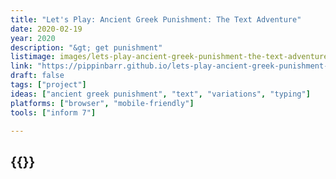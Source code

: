 ```yaml
---
title: "Let's Play: Ancient Greek Punishment: The Text Adventure"
date: 2020-02-19
year: 2020
description: "&gt; get punishment"
listimage: images/lets-play-ancient-greek-punishment-the-text-adventure-icon.png
link: "https://pippinbarr.github.io/lets-play-ancient-greek-punishment-the-text-adventure/info/"
draft: false
tags: ["project"]
ideas: ["ancient greek punishment", "text", "variations", "typing"]
platforms: ["browser", "mobile-friendly"]
tools: ["inform 7"]

---
```


## {{<param title >}}
